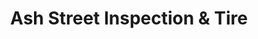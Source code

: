 ---
title: "Ash Street Inspection & Tire"
url: /goldsboro/ash-street-inspection-and-tire/
shop: tyres
---